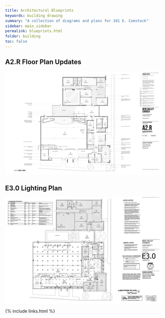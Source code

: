 ```yaml
---
title: Architectural Blueprints
keywords: building drawing
summary: "A collection of diagrams and plans for 101 E. Comstock"
sidebar: main_sidebar
permalink: blueprints.html
folder: building
toc: false
---
```


## A2.R Floor Plan Updates

[![](images/A2RFloorplan.jpg)](images/A2RFloorplan.jpg)

## E3.0 Lighting Plan

[![](images/E30LightingPlan.jpg)](documents/E30LightingPlan.pdf)


{% include links.html %}

